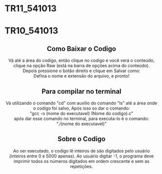 # TR11_541013

# TR10_541013

<h2 align="center">Como Baixar o Codigo</h2>

<p align="center">Vá até a área do codigo,
então clique no codigo e você verá o conteúdo,
clique na opção Raw (está na barra de opções acima do conteúdo).<br>
Depois pressione o botão direito e clique em Salvar como:<br>
Defina o nome e extensão do arquivo, e pronto!</p>

<h2 align="center">Para compilar no terminal</h2>

<p align="center">Vá utilizando o comando "cd" com auxilio do comando "ls" até a área onde o codigo foi salvo,
Após isso so dar o comando:<br>
"gcc -o (nome do executavel) (Nome do codigo).c"<br>
após dar esse comando no terminal, para executa-lo é o comando:<br>
"./(nome do executavel)"</p>

<h2 align="center">Sobre o Codigo</h2>

<p align="center">Ao ser executado, o codigo lê inteiros de são digitados pelo usuário (inteiros entre
0 e 5000 apenas). Ao usuário digitar -1, o programa deve imprimir todos os números digitados em ordem
crescente e sem as repetições.</p>


